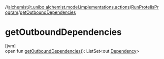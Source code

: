 //[alchemist](../../../index.md)/[it.unibo.alchemist.model.implementations.actions](../index.md)/[RunProtelisProgram](index.md)/[getOutboundDependencies](get-outbound-dependencies.md)

# getOutboundDependencies

[jvm]\
open fun [getOutboundDependencies](get-outbound-dependencies.md)(): ListSet<out [Dependency](../../it.unibo.alchemist.model.interfaces/-dependency/index.md)>
